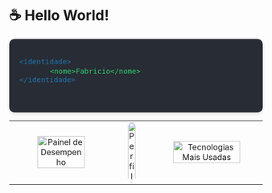 # ☕ Hello World! 

<div style="background-color: #282c34; padding: 20px; border-radius: 10px; max-width: 500px; margin: auto; font-family: 'Courier New', monospace; color: #fff; box-shadow: 0 4px 6px rgba(0, 0, 0, 0.1);">
  <pre style="font-size: 1.2em; white-space: pre-wrap; word-wrap: break-word;">
<code style="color: #1f77b4;">&lt;identidade&gt;</code>
      <code style="color: #2ecc71;">&lt;nome&gt;Fabricio&lt;/nome&gt;</code>
<code style="color: #1f77b4;">&lt;/identidade&gt;</code>
  </pre>
</div>

|  | |  |
|:--------------------------:|:--------------------:|:----------------------------:|
| <img src="https://github-readme-stats.vercel.app/api?username=Techi-fl&show_icons=true&theme=radical" alt="Painel de Desempenho" width="70%"> | <img src="https://github.com/Techi-fl.png" alt="Perfil" style="border-radius: 50%;" width="50%"> | <img src="https://github-readme-stats.vercel.app/api/top-langs/?username=Techi-fl&layout=compact&theme=radical" alt="Tecnologias Mais Usadas" width="80%"> |
